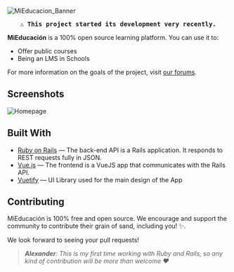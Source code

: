 ![MiEducacion_Banner](https://i.ibb.co/b1ms6Pb/banner-Mi-Liceo.png)

<div align="center">

<kbd>:warning: **This project started its development very recently.**</kbd>

</div>

**MiEducación** is a 100% open source learning platform. You can use it to:

 - Offer public courses
- Being an LMS in Schools

For more information on the goals of the project, visit [our forums]().

## Screenshots

![Homepage](https://i.ibb.co/x8GN3FY/Captura-de-pantalla-72.png)

## Built With

- [Ruby on Rails](https://github.com/rails/rails) &mdash; The back-end API is a Rails application. It responds to REST requests fully in JSON.
- [Vue.js](https://github.com/vuejs/vue) &mdash; The frontend is a VueJS app that communicates with the Rails API.
- [Vuetify](https://github.com/vuetifyjs/vuetify) &mdash; UI Library used for the main design of the App


## Contributing


MiEducación is 100% free and open source. 
We encourage and support the community to contribute their grain of sand, including you! :sparkles:.

We look forward to seeing your pull requests!

>  *__Alexander__: This is my first time working with Ruby and Rails, so any kind of contribution will be more than welcome :heart:*
